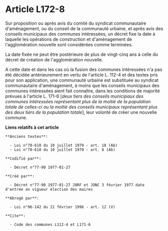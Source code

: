 # Article L172-8

Sur proposition ou après avis du comité du syndicat communautaire d'aménagement, ou du conseil de la communauté urbaine, et
après avis des conseils municipaux des communes intéressées, un décret fixe la date à laquelle les opérations de construction
et d'aménagement de l'agglomération nouvelle sont considérées comme terminées. 

La date fixée ne peut être postérieure de plus de vingt-cinq ans à celle du décret de création de l'agglomération nouvelle. 

A cette date et dans les cas où la fusion des communes intéressées n'a pas été décidée antérieurement en vertu de l'article
L. 112-4 et des textes pris pour son application, une communauté urbaine est substituée au syndicat communautaire
d'aménagement, à moins que les conseils municipaux des communes intéressées aient fait connaître, dans les conditions de
majorité prévues à l'article L. 171-6 [*deux tiers des conseils municipaux des communes intéressées représentant plus de la
moitié de la population totale de celles-ci ou la moitié des conseils municipaux représentant plus des deux tiers de la
population totale*], leur volonté de créer une nouvelle commune.

**Liens relatifs à cet article**

	**Anciens textes**:

	  - Loi n°70-610 du 10 juillet 1970 - art. 18 (Ab)
	  - Loi n°70-610 du 10 juillet 1970 - art. 8 (Ab)

	**Codifié par**:

	  - Décret n°77-90 1977-01-27

	**Créé par**:

	  - Décret n°77-90 1977-01-27 JORF et JONC 3 février 1977 date d'entrée en vigueur élection des maires

	**Abrogé par**:

	  - Loi n°96-142 du 21 février 1996 - art. 12 (V)

	**Cite**:

	  - Code des communes L112-4 et L171-6
